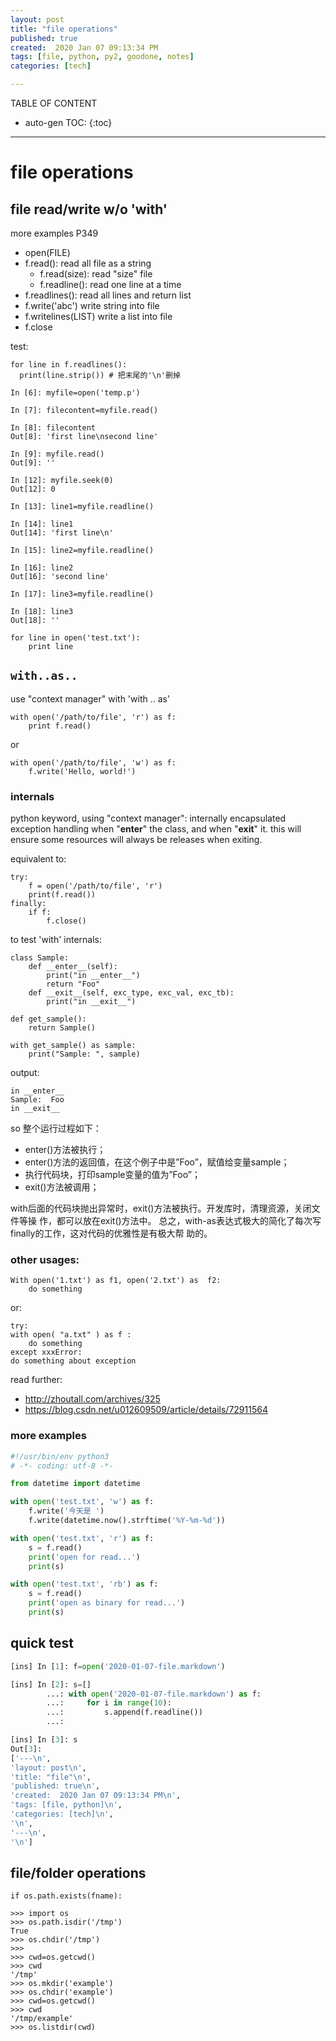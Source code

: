 ```yaml
---
layout: post
title: "file operations"
published: true
created:  2020 Jan 07 09:13:34 PM
tags: [file, python, py2, goodone, notes]
categories: [tech]

---
```


TABLE OF CONTENT

* auto-gen TOC:
{:toc}

- - -

# file operations

## file read/write w/o 'with'

more examples P349

* open(FILE)
* f.read():             read all file as a string
    * f.read(size):     read "size" file
    * f.readline():     read one line at a time
* f.readlines():        read all lines and return list
* f.write('abc')        write string into file
* f.writelines(LIST)    write a list into file
* f.close

test:

    for line in f.readlines():
      print(line.strip()) # 把末尾的'\n'删掉

    In [6]: myfile=open('temp.p')

    In [7]: filecontent=myfile.read()

    In [8]: filecontent
    Out[8]: 'first line\nsecond line'

    In [9]: myfile.read()
    Out[9]: ''

    In [12]: myfile.seek(0)
    Out[12]: 0

    In [13]: line1=myfile.readline()

    In [14]: line1
    Out[14]: 'first line\n'

    In [15]: line2=myfile.readline()

    In [16]: line2
    Out[16]: 'second line'

    In [17]: line3=myfile.readline()

    In [18]: line3
    Out[18]: ''

    for line in open('test.txt'):
        print line


## `with..as..`

use "context manager" with 'with .. as'

    with open('/path/to/file', 'r') as f:
        print f.read()

or

    with open('/path/to/file', 'w') as f:
        f.write('Hello, world!')

### internals

python keyword, using "context manager": internally encapsulated exception
handling when "__enter__" the class, and when "__exit__" it. this will ensure
some resources will always be releases when exiting.

equivalent to:

    try:
        f = open('/path/to/file', 'r')
        print(f.read())
    finally:
        if f:
            f.close()

to test 'with' internals:

    class Sample:
        def __enter__(self):
            print("in __enter__")
            return "Foo"
        def __exit__(self, exc_type, exc_val, exc_tb):
            print("in __exit__")

    def get_sample():
        return Sample()

    with get_sample() as sample:
        print("Sample: ", sample)

output:

    in __enter__
    Sample:  Foo
    in __exit__

so 整个运行过程如下：

* enter()方法被执行；
* enter()方法的返回值，在这个例子中是”Foo”，赋值给变量sample；
* 执行代码块，打印sample变量的值为”Foo”；
* exit()方法被调用；

with后面的代码块抛出异常时，exit()方法被执行。开发库时，清理资源，关闭文件等操
作，都可以放在exit()方法中。
总之，with-as表达式极大的简化了每次写finally的工作，这对代码的优雅性是有极大帮
助的。


### other usages:

    With open('1.txt') as f1, open('2.txt') as  f2:
        do something

or:

    try:
	with open( "a.txt" ) as f :
	    do something
    except xxxError:
	do something about exception

read further:

* http://zhoutall.com/archives/325
* https://blog.csdn.net/u012609509/article/details/72911564

### more examples

```python
#!/usr/bin/env python3
# -*- coding: utf-8 -*-

from datetime import datetime

with open('test.txt', 'w') as f:
    f.write('今天是 ')
    f.write(datetime.now().strftime('%Y-%m-%d'))

with open('test.txt', 'r') as f:
    s = f.read()
    print('open for read...')
    print(s)

with open('test.txt', 'rb') as f:
    s = f.read()
    print('open as binary for read...')
    print(s)
```

## quick test

```python
[ins] In [1]: f=open('2020-01-07-file.markdown')

[ins] In [2]: s=[]
        ...: with open('2020-01-07-file.markdown') as f:
        ...:     for i in range(10):
        ...:         s.append(f.readline())
        ...:

[ins] In [3]: s
Out[3]:
['---\n',
'layout: post\n',
'title: "file"\n',
'published: true\n',
'created:  2020 Jan 07 09:13:34 PM\n',
'tags: [file, python]\n',
'categories: [tech]\n',
'\n',
'---\n',
'\n']
```

## file/folder operations

    if os.path.exists(fname):

    >>> import os
    >>> os.path.isdir('/tmp')
    True
    >>> os.chdir('/tmp')
    >>>
    >>> cwd=os.getcwd()
    >>> cwd
    '/tmp'
    >>> os.mkdir('example')
    >>> os.chdir('example')
    >>> cwd=os.getcwd()
    >>> cwd
    '/tmp/example'
    >>> os.listdir(cwd)

